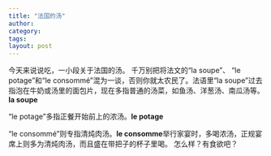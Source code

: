 ```yaml
---
title: "法国的汤"
author:
category: 
tags: 
layout: post
---
```

今天来说说吃，一小段关于法国的汤。
千万别把将法文的“la soupe”、 “le potage”和“le consommé”混为一谈，否则你就太农民了。法语里“la soupe”过去指泡在牛奶或汤里的面包片，现在多指普通的汤菜，如鱼汤、洋葱汤、南瓜汤等。<a href="/node/55"></a><strong>la soupe</strong>

“le potage”多指正餐开始前上的浓汤。<a href="/node/56"></a><strong>le potage</strong>

“le consommé”则专指清炖肉汤。<a href="/node/57"></a><strong>le consomme</strong>举行家宴时，多喝浓汤，正规宴席上则多为清炖肉汤，而且盛在带把子的杯子里喝。
怎么样？有食欲吧？

